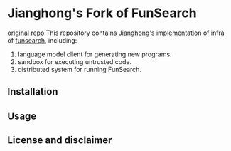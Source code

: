 # Jianghong's Fork of FunSearch

[original repo](https://github.com/google-deepmind/funsearch)
This repository contains Jianghong's implementation of infra of [funsearch](https://deepmind.google/discover/blog/funsearch-making-new-discoveries-in-mathematical-sciences-using-large-language-models/), including:
1. language model client for generating new programs.
2. sandbox for executing untrusted code.
3. distributed system for running FunSearch.

## Installation

## Usage


## License and disclaimer
